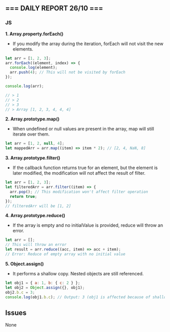 ## === DAILY REPORT 26/10 ===

### JS

**1. Array.property.forEach()**

- If you modify the array during the iteration, forEach will not visit the new elements.

```javascript
let arr = [1, 2, 3];
arr.forEach((element, index) => {
  console.log(element);
  arr.push(4); // This will not be visited by forEach
});

console.log(arr);

// > 1
// > 2
// > 3
// > Array [1, 2, 3, 4, 4, 4]
```

**2. Array.prototype.map()**

- When undefined or null values are present in the array, map will still iterate over them.

```javascript
let arr = [1, 2, null, 4];
let mappedArr = arr.map((item) => item * 2); // [2, 4, NaN, 8]
```

**3. Array.prototype.filter()**

- If the callback function returns true for an element, but the element is later modified, the modification will not affect the result of filter.

```javascript
let arr = [1, 2, 3];
let filteredArr = arr.filter((item) => {
  arr.pop(); // This modification won't affect filter operation
  return true;
});
// filteredArr will be [1, 2]
```

**4. Array.prototype.reduce()**

- If the array is empty and no initialValue is provided, reduce will throw an error.

```javascript
let arr = [];
// This will throw an error
let result = arr.reduce((acc, item) => acc + item);
// Error: Reduce of empty array with no initial value
```

**5. Object.assign()**

- It performs a shallow copy. Nested objects are still referenced.

```javascript
let obj1 = { a: 1, b: { c: 2 } };
let obj2 = Object.assign({}, obj1);
obj2.b.c = 3;
console.log(obj1.b.c); // Output: 3 (obj1 is affected because of shallow copy)
```

## Issues

None
